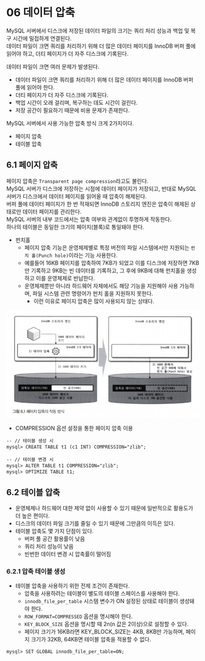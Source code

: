 # 06 데이터 압축
MySQL 서버에서 디스크에 저장된 데이터 파일의 크기는 쿼리 처리 성능과 백업 및 복구 시간에 밀접하게 연결된다.<br>
데이터 파일이 크면 쿼리를 처리하기 위해 더 많은 데이터 페이지를 InnoDB 버퍼 풀에 읽어야 하고, 더티 페이지가 더 자주 디스크에 기록된다.<br>

데이터 파일이 크면 여러 문제가 발생된다.<br>
* 데이터 파일이 크면 쿼리를 처리하기 위해 더 많은 데이터 페이지를 InnoDB 버퍼 풀에 읽어야 한다.
* 더티 페이지가 더 자주 디스크에 기록된다.
* 백업 시간이 오래 걸리며, 복구하는 데도 시간이 걸린다.
* 저장 공간이 필요하기 때문에 비용 문제가 존재한다.

MySQL 서버에서 사용 가능한 압축 방식 크게 2가지이다.<br>
* 페이지 압축
* 테이블 압축

## 6.1 페이지 압축
페이지 압축은 `Transparent page compression`라고도 불린다.<br>
MySQL 서버가 디스크에 저장하는 시점에 데이터 페이지가 저장되고, 반대로 MySQL 서버가 디스크에서 데이터 페이지를 읽어올 때 압축이 해제된다.<br>
버퍼 풀에 데이터 페이지가 한 번 적재되면 InnoDB 스토리지 엔진은 압축이 해제된 상태로만 데이터 페이지를 관리한다.<br>
MySQL 서버의 내부 코드에서는 압축 여부와 관계없이 투명하게 작동한다.<br>
하나의 테이블은 동일한 크기의 페이지(블록)로 통일돼야 한다.<br>

* 펀치홀
    * 페이지 압축 기능은 운영체제별로 특정 버전의 파일 시스템에서만 지원되는 `펀치 홀(Punch hole)`이라는 기능 사용한다.
    * 예를들어 16KB 페이지를 압축하여 7KB가 되었고 이를 디스크에 저장하면 7KB만 기록하고 9KB는 빈 데이터를 기록하고, 그 후에 9KB에 대해 펀치홀을 생성하고 이를 운영체제로 반납한다.
    * 운영체제뿐만 아니라 하드웨어 자체에서도 해당 기능을 지원해야 사용 가능하며, 파일 시스템 관련 명령어가 펀치 홀을 지원하지 못한다.
        * 이런 이유로 페이지 압축은 많이 사용되지 않는 상태다.  

<img src="./그림 6.1.png">

* COMPRESSION 옵션 설정을 통한 페이지 압축 이용
```
-- // 테이블 생성 시
mysql> CREATE TABLE t1 (c1 INT) COMPRESSION="zlib";

-- // 테이블 변경 시
mysql> ALTER TABLE t1 COMPRESSION="zlib";
mysql> OPTIMIZE TABLE t1;
```

## 6.2 테이블 압축
* 운영체제나 하드웨어 대한 제약 없이 사용할 수 있기 때문에 일반적으로 활용도가 더 높은 편이다.
* 디스크의 데이터 파일 크기를 줄일 수 있기 때문에 그만큼의 이득은 있다.
* 테이블 압축도 몇 가지 단점이 있다.
    * 버퍼 풀 공간 활용률이 낮음
    * 쿼리 처리 성능이 낮음
    * 빈번한 데이터 변경 시 압축률이 떨어짐

### 6.2.1 압축 테이블 생성
* 테이블 압축을 사용하기 위한 전제 조건이 존재한다.
    * 압축을 사용하려는 테이블이 별도의 테이블 스페이스를 사용해야 한다.
    * `innodb_file_per_table` 시스템 변수가 ON 설정된 상태로 테이블이 생성돼야 한다.
    * `ROW_FORMAT=COMPRESSED` 옵션을 명시해야 한다.
    * `KEY_BLOCK_SIZE` 옵션을 명시할 때 2n(n 값은 2이상)으로 설정할 수 있다.
    * 페이지 크기가 16KB라면 KEY_BLOCK_SIZE는 4KB, 8KB만 가능하며, 페이지 크기가 32KB, 64KB면 테이블 압축을 적용할 수 없다.
```
mysql> SET GLOBAL innodb_file_per_table=ON;


```